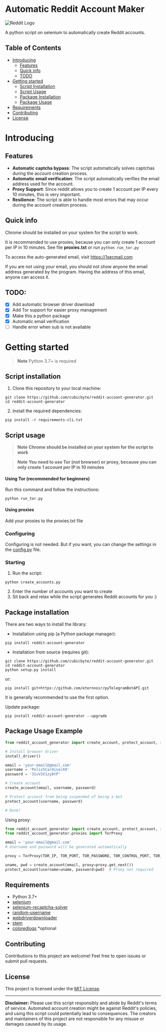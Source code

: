 # Automatic Reddit Account Maker

![Reddit Logo](https://www.redditstatic.com/about/assets/reddit-logo.png)

A python script on selenium to automatically create Reddit accounts.

## Table of Contents

- [Introducing](#introducing)
    - [Features](#features)
    - [Quick info](#quick-info)
    - [TODO](#todo)
- [Getting started](#getting-started)
    - [Script Installation](#script-installation)
    - [Script Usage](#script-usage)
    - [Package Installation](#package-installation)
    - [Package Usage](#package-usage-example)
- [Requirements](#requirements)
- [Contributing](#contributing)
- [License](#license)

# Introducing

## Features
- **Automatic captcha bypass**: The script automatically solves captchas during the account creation process.
- **Automatic email verification**: The script automatically verifies the email address used for the account.
- **Proxy Support**: Since reddit allows you to create 1 account per IP every 10 minutes, this is very important.
- **Resilience**: The script is able to handle most errors that may occur during the account creation process.

## Quick info

Chrome should be installed on your system for the script to work.

It is recommended to use proxies, because you can only create 1 account per IP in 10 minutes. See file **proxies.txt** or run `python run_tor.py`

To access the auto-generated email, visit https://1secmail.com

If you are not using your email, you should not show anyone the email address generated by the program. Having the address of this email, anyone can access it.

## TODO:
- [x] Add automatic browser driver download
- [x] Add Tor support for easier proxy management
- [x] Make this a python package
- [x] Automatic email verification
- [ ] Handle error when sub is not available

# Getting started

> **Note** Python 3.7+ is required

## Script installation

1. Clone this repository to your local machine:

```shell
git clone https://github.com/cubicbyte/reddit-account-generator.git
cd reddit-account-generator
```

2. Install the required dependencies:

```shell
pip install -r requirements-cli.txt
```

## Script usage

> **Note** **Chrome should be installed on your system for the script to work**

> **Note** **You need to use Tor (not browser) or proxy, because you can only create 1 account per IP in 10 minutes**

#### Using Tor (recommended for beginners)
Run this command and follow the instructions:
```shell
python run_tor.py
```

#### Using proxies
Add your proxies to the proxies.txt file

### Configuring

Configuring is not needed. But if you want, you can change the settings in the [config.py](config.py) file.

### Starting

1. Run the script:

```shell
python create_accounts.py
```

2. Enter the number of accounts you want to create
3. Sit back and relax while the script generates Reddit accounts for you :)

## Package installation

There are two ways to install the library:

- Installation using pip (a Python package manager):

```shell
pip install reddit-account-generator
```

- Installation from source (requires git):

```shell
git clone https://github.com/cubicbyte/reddit-account-generator.git
cd reddit-account-generator
python setup.py install
```

or:

```shell
pip install git+https://github.com/eternnoir/pyTelegramBotAPI.git
```

It is generally recommended to use the first option.

Update package:

```shell
pip install reddit-account-generator --upgrade
```

## Package Usage Example

```python
from reddit_account_generator import create_account, protect_account, install_driver

# Install browser driver
install_driver()

email = 'your-email@gmail.com'
username = 'PolishCardinal69'
password = '31vV3X1zy8YP'

# Create account
create_account(email, username, password)

# Protect account from being suspended of being a bot
protect_account(username, password)

# Done!
```

Using proxy:

```python
from reddit_account_generator import create_account, protect_account, install_driver
from reddit_account_generator.proxies import TorProxy

email = 'your-email@gmail.com'
# Username and password will be generated automatically

proxy = TorProxy(TOR_IP, TOR_PORT, TOR_PASSWORD, TOR_CONTROL_PORT, TOR_DELAY)

uname, pwd = create_account(email, proxy=proxy.get_next())
protect_account(username=uname, password=pwd)  # Proxy not required
```


## Requirements

- Python 3.7+
- [selenium](https://pypi.org/project/selenium/)
- [selenium-recaptcha-solver](https://pypi.org/project/selenium-recaptcha-solver/)
- [random-username](https://pypi.org/project/random-username/)
- [webdriverdownloader](https://pypi.org/project/webdriverdownloader/)
- [stem](https://pypi.org/project/stem/)
- [coloredlogs](https://pypi.org/project/coloredlogs/) *optional

## Contributing

Contributions to this project are welcome! Feel free to open issues or submit pull requests.

## License

This project is licensed under the [MIT License](LICENSE).

---

**Disclaimer:** Please use this script responsibly and abide by Reddit's terms of service. Automated account creation might be against Reddit's policies, and using this script could potentially lead to consequences. The creators and maintainers of this project are not responsible for any misuse or damages caused by its usage.

